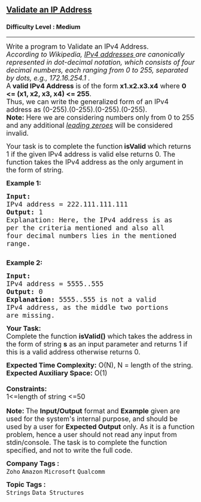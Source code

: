 <h2><a href="https://www.geeksforgeeks.org/problems/validate-an-ip-address-1587115621/1?page=1&difficulty=Medium&status=unsolved&sortBy=submissions">Validate an IP Address</a></h2><h3>Difficulty Level : Medium</h3><hr><div class="problems_problem_content__Xm_eO"><p><span style="font-size:18px">Write a program to Validate an IPv4 Address.<br>
<em>According to Wikipedia,&nbsp;<a href="http://en.wikipedia.org/wiki/IP_address">IPv4 addresses&nbsp;</a>are canonically represented in dot-decimal notation, which consists of four decimal numbers, each ranging from 0 to 255, separated by dots, e.g., 172.16.254.1 .</em><br>
A<strong> valid IPv4 Address</strong> is of the form <strong>x1.x2.x3.x4</strong> where <strong>0 &lt;= (x1, x2, x3, x4) &lt;= 255</strong>.<br>
Thus, we can write the generalized form of an IPv4 address as (0-255).(0-255).(0-255).(0-255).<br>
<strong>Note:</strong> Here we are considering numbers only from 0 to 255 and any additional <a href="https://en.wikipedia.org/wiki/Leading_zero#:~:text=A%20leading%20zero%20is%20any,for%20the%20same%20numeric%20value."><em>leading</em> <em>zeroes</em></a> will be considered invalid.</span></p>

<p><span style="font-size:18px">Your task is to complete the function<strong> isValid </strong>which returns 1&nbsp;if the given IPv4 address is valid else returns 0. The function takes the IPv4 address as the only argument&nbsp;in the form of string.</span></p>

<p><span style="font-size:18px"><strong>Example 1:</strong></span></p>

<pre><span style="font-size:18px"><strong>Input:
</strong>IPv4 address = 222.111.111.111
<strong>Output: </strong>1
Explanation: Here, the IPv4 address is as
per the criteria mentioned and also all
four decimal numbers lies in the mentioned
range.
</span>
</pre>

<p><span style="font-size:18px"><strong>Example 2:</strong></span></p>

<pre><span style="font-size:18px"><strong>Input:
</strong>IPv4 address = 5555..555
<strong>Output: </strong>0<strong>
Explanation: </strong>5555..555 is not a valid
IPv4 address, as the middle two portions
are missing.</span></pre>

<p><span style="font-size:18px"><strong>Your Task:</strong><br>
Complete the function <strong>isValid()</strong> which takes the address in the form of string <strong>s</strong>&nbsp;as an input parameter and returns 1 if this is a valid&nbsp;address otherwise returns 0.</span></p>

<p><span style="font-size:18px"><strong>Expected Time Complexity:</strong>&nbsp;O(N), N = length of the string.<br>
<strong>Expected Auxiliary Space:</strong>&nbsp;O(1)<br>
<br>
<strong>Constraints:</strong><br>
1&lt;=length of string &lt;=50</span><br>
<br>
<span style="font-size:18px"><strong>Note:&nbsp;</strong>The <strong>Input/Output</strong> format and <strong>Example</strong>&nbsp;given are used for the system's internal purpose, and should be used by a user for <strong>Expected Output</strong> only. As it is a function problem, hence a user should not read any input from stdin/console. The task is to complete the function specified, and not to write the full code.</span></p>
</div><p><span style=font-size:18px><strong>Company Tags : </strong><br><code>Zoho</code>&nbsp;<code>Amazon</code>&nbsp;<code>Microsoft</code>&nbsp;<code>Qualcomm</code>&nbsp;<br><p><span style=font-size:18px><strong>Topic Tags : </strong><br><code>Strings</code>&nbsp;<code>Data Structures</code>&nbsp;